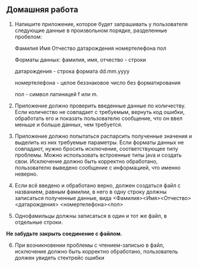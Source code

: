 ## Домашняя работа
1. Напишите приложение, которое будет запрашивать у пользователя следующие данные в произвольном порядке, разделенные пробелом:

   Фамилия Имя Отчество датарождения номертелефона пол

   Форматы данных: фамилия, имя, отчество - строки

   датарождения - строка формата dd.mm.yyyy

   номертелефона - целое беззнаковое число без форматирования

   пол - символ латиницей f или m.
3. Приложение должно проверить введенные данные по количеству. Если количество не совпадает с требуемым, вернуть код ошибки, обработать его и показать пользователю сообщение,
   что он ввел меньше и больше данных, чем требуется.
4. Приложение должно попытаться распарсить полученные значения и выделить из них требуемые параметры. Если форматы данных не совпадают, нужно бросить исключение,
   соответствующее типу проблемы. Можно использовать встроенные типы java и создать свои. Исключение должно быть корректно обработано, пользователю выведено сообщение с информацией, что именно неверно.
6. Если всё введено и обработано верно, должен создаться файл с названием, равным фамилии, в него в одну строку должны записаться полученные данные, вида <Фамилия><Имя><Отчество><датарождения> <номертелефона><пол>
7. Однофамильцы должны записаться в один и тот же файл, в отдельные строки.
   
**Не забудьте закрыть соединение с файлом.**

6. При возникновении проблемы с чтением-записью в файл, исключение должно быть корректно обработано, пользователь должен увидеть стектрейс ошибки
